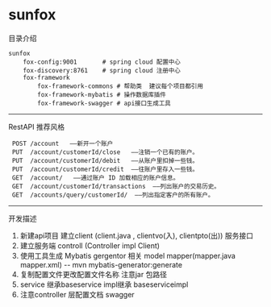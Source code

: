 # sunfox

目录介绍

    sunfox  
        fox-config:9001       # spring cloud 配置中心    
        fox-discovery:8761    # spring cloud 注册中心   
        fox-framework  
            fox-framework-commons # 帮助类  建议每个项目都引用   
            fox-framework-mybatis # 操作数据库插件   
            fox-framework-swagger # api接口生成工具   
         
------------------------------------------------------------------------------------

RestAPI 推荐风格
 
     POST /account   ——新开一个账户  
     PUT  /account/customerId/close   ——注销一个已有的账户。  
     PUT  /account/customerId/debit   ——从账户里扣掉一些钱。  
     PUT  /account/customerId/credit  ——往账户里存入一些钱。  
     GET  /account/   ——通过账户 ID 加载相应的账户信息。  
     GET  /account/customerId/transactions  ——列出账户的交易历史。  
     GET  /accounts/query/customerId/  ——列出指定客户的所有账户。
     
     
---------------------------------------------------------------------------------------
  
         
 开发描述  
 1. 新建api项目 建立client (client.java , clientvo(入), clientpto(出)) 服务接口
 2. 建立服务端 controll (Controller impl  Client)  
 3. 使用工具生成 Mybatis gergentor 相关 model mapper(mapper.java mapper.xml) -- mvn mybatis-generator:generate   
 4. 复制配置文件更改配置文件名称 注意jar 包路径
 5. service 继承baseservice   impl继承 baseserviceimpl
 6. 注意controller 层配置文档 swagger      
